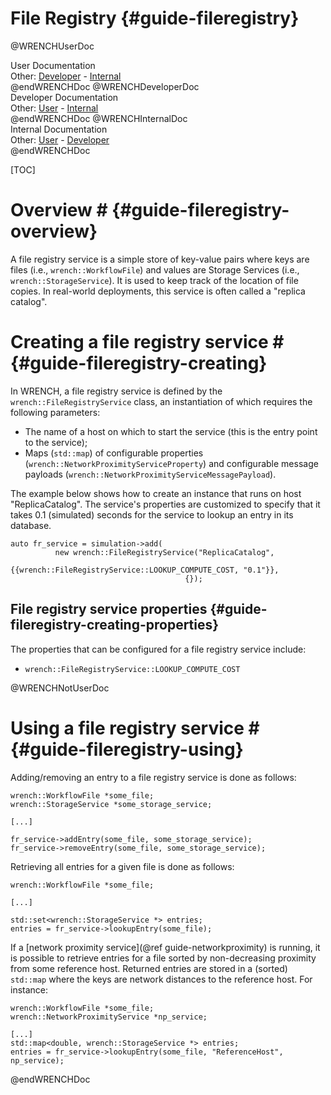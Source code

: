 File Registry                        {#guide-fileregistry}
==========

@WRENCHUserDoc <div class="doc-type">User Documentation</div><div class="doc-link">Other: <a href="../developer/guide-fileregistry.html">Developer</a> - <a href="../internal/guide-fileregistry.html">Internal</a></div> @endWRENCHDoc
@WRENCHDeveloperDoc  <div class="doc-type">Developer Documentation</div><div class="doc-link">Other: <a href="../user/guide-fileregistry.html">User</a> - <a href="../internal/guide-fileregistry.html">Internal</a></div> @endWRENCHDoc
@WRENCHInternalDoc  <div class="doc-type">Internal Documentation</div><div class="doc-link">Other: <a href="../user/guide-fileregistry.html">User</a> -  <a href="../developer/guide-fileregistry.html">Developer</a></div> @endWRENCHDoc

[TOC]

# Overview #            {#guide-fileregistry-overview}

A file registry service is a simple store of key-value pairs where keys are files (i.e., `wrench::WorkflowFile`) and values are Storage
Services (i.e., `wrench::StorageService`).  It is used to keep track of the location of file copies. In real-world deployments, this service
is often called a "replica catalog". 

# Creating a file registry service #        {#guide-fileregistry-creating}

In WRENCH, a file registry service is defined by the
`wrench::FileRegistryService` class, an instantiation of which
requires the following parameters:

- The name of a host on which to start the service (this is the entry point to the service);
- Maps (`std::map`) of configurable properties (`wrench::NetworkProximityServiceProperty`) and configurable message payloads (`wrench::NetworkProximityServiceMessagePayload`).

The example below shows how to create an instance
that runs on host "ReplicaCatalog".
The service's properties are
customized to specify that it takes 0.1 (simulated) seconds for the service to lookup an entry in its database. 

~~~~~~~~~~~~~{.cpp}
auto fr_service = simulation->add(
          new wrench::FileRegistryService("ReplicaCatalog",
                                       {{wrench::FileRegistryService::LOOKUP_COMPUTE_COST, "0.1"}},
                                       {});
~~~~~~~~~~~~~

## File registry service properties             {#guide-fileregistry-creating-properties}

The properties that can be configured for a file registry service include:

  - `wrench::FileRegistryService::LOOKUP_COMPUTE_COST`

@WRENCHNotUserDoc

# Using a file registry service #        {#guide-fileregistry-using}


Adding/removing an entry to a file registry service is done as follows:

~~~~~~~~~~~~~{.cpp}
wrench::WorkflowFile *some_file;
wrench::StorageService *some_storage_service;

[...]

fr_service->addEntry(some_file, some_storage_service);
fr_service->removeEntry(some_file, some_storage_service);
~~~~~~~~~~~~~

Retrieving all entries for a given file is done as follows:

~~~~~~~~~~~~~{.cpp}
wrench::WorkflowFile *some_file;

[...]

std::set<wrench::StorageService *> entries;
entries = fr_service->lookupEntry(some_file);
~~~~~~~~~~~~~

If a [network proximity service](@ref guide-networkproximity)
is running, it is possible to retrieve entries for a file
sorted by non-decreasing proximity from some reference host. Returned entries are stored in a (sorted) `std::map`
where the keys are network distances to the reference host. For instance:

~~~~~~~~~~~~~{.cpp}
wrench::WorkflowFile *some_file;
wrench::NetworkProximityService *np_service;

[...]
std::map<double, wrench::StorageService *> entries;
entries = fr_service->lookupEntry(some_file, "ReferenceHost", np_service);
~~~~~~~~~~~~~



@endWRENCHDoc


